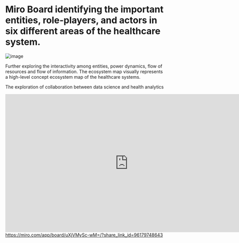 # Miro Board identifying the important entities, role-players, and actors in six different areas of the healthcare system. 

![image](https://github.com/christophertheys/healthcare_ecomap/assets/112190867/d893df6c-b861-4e08-a515-a4f5c2790900)


Further exploring the interactivity among entities, power dynamics, flow of resources and flow of information. The ecosystem map visually represents a high-level concept ecosystem map of the healthcare systems. 

The exploration of collaboration between data science and health analytics 

[<iframe width="768" height="432" src="https://miro.com/app/embed/uXjVMySc-wM=/?pres=1&frameId=3458764560470776709&embedId=102834882442" frameborder="0" scrolling="no" allow="fullscreen; clipboard-read; clipboard-write" allowfullscreen></iframe>](https://miro.com/app/board/uXjVMySc-wM=/?share_link_id=96179748643)https://miro.com/app/board/uXjVMySc-wM=/?share_link_id=96179748643
